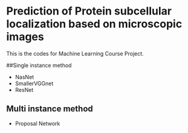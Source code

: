 # Prediction of Protein subcellular localization based on microscopic images
This is the codes for Machine Learning Course Project.

##Single instance method

* NasNet
* SmallerVGGnet
* ResNet

## Multi instance method

*  Proposal Network
